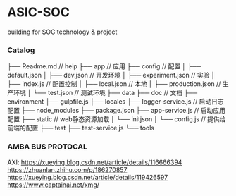 # ASIC-SOC
building for SOC technology &amp; project


### Catalog ###
├── Readme.md                   // help
├── app                         // 应用
├── config                      // 配置
│   ├── default.json
│   ├── dev.json                // 开发环境
│   ├── experiment.json         // 实验
│   ├── index.js                // 配置控制
│   ├── local.json              // 本地
│   ├── production.json         // 生产环境
│   └── test.json               // 测试环境
├── data
├── doc                         // 文档
├── environment
├── gulpfile.js
├── locales
├── logger-service.js           // 启动日志配置
├── node_modules
├── package.json
├── app-service.js              // 启动应用配置
├── static                      // web静态资源加载
│   └── initjson
│       └── config.js       // 提供给前端的配置
├── test
├── test-service.js
└── tools

### AMBA BUS PROTOCAL ### 
AXI: https://xueying.blog.csdn.net/article/details/116666394
https://zhuanlan.zhihu.com/p/186270857
https://xueying.blog.csdn.net/article/details/119426597
https://www.captainai.net/xmg/
